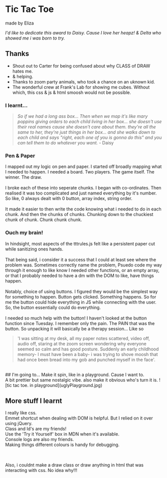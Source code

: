 Tic Tac Toe
==============
made by Eliza

*I'd like to dedicate this award to Daisy. Cause I love her heapz! & Delta who showed me i was born to try.*

## Thanks  
* Shout out to Carter for being confused about why CLASS of DRAW hates me.
* & helping. 
* Thanks to zoom party animals, who took a chance on an uknown kid. 
* The wonderful crew at Frank's Lab for showing me cubes.
 Without which, this css & js & html smoosh would not be possible. 
 
### I learnt...
>*So if we had a long ass box...
Then when we map it's like mary poppins giving orders to each child living in her box...
she doesn't use their real names cause she doesn't care about them. they're all the same to her, they're just things in her box...
and she walks down to each child and says "right, each one of you is gonna do this" and you can tell them to do whatever you want.* - Daisy

### Pen & Paper
I mapped out my logic on pen and paper. I started off broadly mapping what I needed to happen. I needed a board. Two players. The game itself. The winner. The draw. 
<br> <br> I broke each of these into seperate chunks. I began with co-ordinates. Then realised it was too complicated and just named everything by it's number. So like, 0 always dealt with 0 button, array index, string order. 
<br><br>  It made it easier to then write the code knowing what i needed to do in each chunk. And then the chunks of chunks. Chunking down to the chuckiest chunk of chunk. Chunk chunk chunk. 

### Ouch my brain!
In hindsight, most aspects of the tttrules.js felt like a persistent paper cut while sanitizing ones hands. <br> 
<br> That being said, i consider it a success that I could at least see where the problem was. Sometimes correctly name the problem, Psuedo code my way through it enough to like know I needed other functions, or an empty array, or that I probably needed to have a dm with the DOM to like, have things happen.
<br> <br> Notably, choice of using buttons. I figured they would be the simplest way for something to happen. Button gets clicked. Something happens. So for me the button could hide everything in JS while connecting with the user. So, the button essentially could do everything. 
<br> <br> I needed so much help with the button! I haven't looked at the button function since Tuesday. I remember only the pain. The PAIN that was the button. So unpacking it will basically be a therapy session... Like so<br> 
>'I was sitting at my desk, all my paper notes scattered, video off, audio off, staring at the zoom screen wondering why everyone seemed so calm and has good posture. Suddenly an early childhood memory- I must have been a baby- i was trying to shove moosh that had once been bread into my gob and punched myself in the face'.  
<br> 
## I'm going to...
Make it spin, like in a playground. Cause I want to. 
<br> A bit prettier but same nostalgic vibe. 
also make it obvious who's turn it is. 
![tic tac toe. in playground](uglyPlayground.jpg)

## More stuff I learnt
I really like css. 
<br> Emmet shortcut when dealing with DOM is helpful. But I relied on it over using jQuery. 
<br> Class and Id's are my friends!
<br> Use the 'Try it Yourself' box in MDN when it's available.
<br> Console logs are also my friends.
<br> Making things different colours is handy for debugging. 

<br> <br> Also, i couldnt make a draw class or draw anything in html that was interacting with css. No idea why!!!